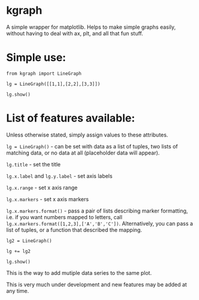 # kgraph
A simple wrapper for matplotlib. Helps to make simple graphs easily, without having to deal with ax, plt, and all that fun stuff.

# Simple use:
`from kgraph import LineGraph`

`lg = LineGraph([[1,1],[2,2],[3,3]])`

`lg.show()`

# List of features available:

Unless otherwise stated, simply assign values to these attributes.

`lg = LineGraph()` - can be set with data as a list of tuples, two lists of matching data, or no data at all (placeholder data will appear).

`lg.title` - set the title

`lg.x.label` and `lg.y.label` - set axis labels

`lg.x.range` - set x axis range

`lg.x.markers` - set x axis markers

`lg.x.markers.format()` - pass a pair of lists describing marker formatting, i.e. if you want numbers mapped to letters, call `lg.x.markers.format([1,2,3],['A','B','C'])`. Alternatively, you can pass a list of tuples, or a function that described the mapping. 

`lg2 = LineGraph()`

`lg += lg2`

`lg.show()`

This is the way to add mutiple data series to the same plot.

This is very much under development and new features may be added at any time.
